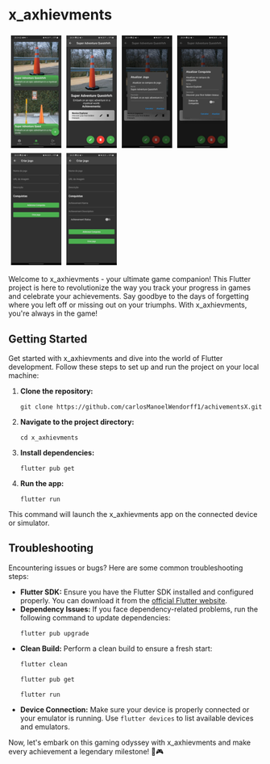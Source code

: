 <!DOCTYPE html>
<html>
  
<body>
  <h1>x_axhievments</h1>
    
  <div style="display: flex; flex-wrap: wrap;">
    <img src="1000034181.jpg" alt="Image Description"  style="width: 100px; height: auto; margin: 5px;">
    <img src="1000034182.jpg" alt="Image Description"  style="width: 100px; height: auto;  margin: 5px;">
    <img src="1000034183.jpg" alt="Image Description"  style="width: 100px; height: auto; margin: 5px;"><br>
    <img src="1000034184.jpg" alt="Image Description"  style="width: 100px; height: auto; margin: 5px;">
    <img src="1000034185.jpg" alt="Image Description" style="width: 100px; height: auto; margin: 5px;">
    <img src="1000034186.jpg" alt="Image Description" style="width: 100px; height: auto; margin: 5px;">
  </div>

  <p>Welcome to x_axhievments - your ultimate game companion! This Flutter project is here to revolutionize the way you track your progress in games and celebrate your achievements. Say goodbye to the days of forgetting where you left off or missing out on your triumphs. With x_axhievments, you're always in the game!</p>

  <h2>Getting Started</h2>

  <p>Get started with x_axhievments and dive into the world of Flutter development. Follow these steps to set up and run the project on your local machine:</p>

 <ol>
    <li>
      <p><strong>Clone the repository:</strong></p>
      <pre><code>git clone https://github.com/carlosManoelWendorff1/achivementsX.git</code></pre>
    </li>
    <li>
      <p><strong>Navigate to the project directory:</strong></p>
      <pre><code>cd x_axhievments</code></pre>
    </li>
    <li>
      <p><strong>Install dependencies:</strong></p>
      <pre><code>flutter pub get</code></pre>
    </li>
    <li>
      <p><strong>Run the app:</strong></p>
      <pre><code>flutter run</code></pre>
    </li>
  </ol>

  <p>This command will launch the x_axhievments app on the connected device or simulator.</p>

  <h2>Troubleshooting</h2>

  <p>Encountering issues or bugs? Here are some common troubleshooting steps:</p>

  <ul>
    <li><strong>Flutter SDK:</strong> Ensure you have the Flutter SDK installed and configured properly. You can download it from the <a href="https://flutter.dev/docs/get-started/install">official Flutter website</a>.</li>
    <li><strong>Dependency Issues:</strong> If you face dependency-related problems, run the following command to update dependencies:</li>
    <pre><code>flutter pub upgrade</code></pre>
    <li><strong>Clean Build:</strong> Perform a clean build to ensure a fresh start:</li>
    <pre><code>flutter clean</code></pre>
    <pre><code>flutter pub get</code></pre>
    <pre><code>flutter run</code></pre>
    <li><strong>Device Connection:</strong> Make sure your device is properly connected or your emulator is running. Use <code>flutter devices</code> to list available devices and emulators.</li>
  </ul>

  <p>Now, let's embark on this gaming odyssey with x_axhievments and make every achievement a legendary milestone! 🚀🎮</p>
</body>

</html>
